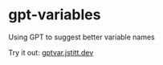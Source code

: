 # gpt-variables
Using GPT to suggest better variable names

Try it out: [gptvar.jstitt.dev](https://gptvar.jstitt.dev)
